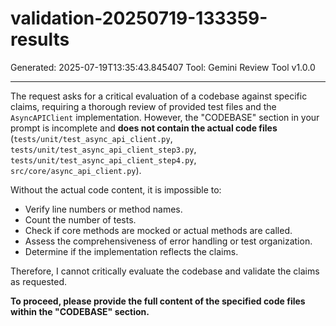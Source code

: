 # validation-20250719-133359-results
Generated: 2025-07-19T13:35:43.845407
Tool: Gemini Review Tool v1.0.0

---

The request asks for a critical evaluation of a codebase against specific claims, requiring a thorough review of provided test files and the `AsyncAPIClient` implementation. However, the "CODEBASE" section in your prompt is incomplete and **does not contain the actual code files** (`tests/unit/test_async_api_client.py`, `tests/unit/test_async_api_client_step3.py`, `tests/unit/test_async_api_client_step4.py`, `src/core/async_api_client.py`).

Without the actual code content, it is impossible to:
*   Verify line numbers or method names.
*   Count the number of tests.
*   Check if core methods are mocked or actual methods are called.
*   Assess the comprehensiveness of error handling or test organization.
*   Determine if the implementation reflects the claims.

Therefore, I cannot critically evaluate the codebase and validate the claims as requested.

**To proceed, please provide the full content of the specified code files within the "CODEBASE" section.**